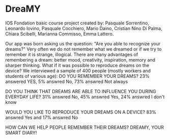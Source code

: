 # DreaMY
IOS Fondation basic course project created by: Pasquale Sorrentino, Leonardo Iovino, Pasquale Cocchiero, Mario Daino, Cristian Nino Di Palma, Chiara Scibelli, Marianna Commisso, Emma Lattero.

Our app was born asking us the question: "Are you able to recognize your dreams?"
Very often we do not remember what we dreamed or if we try to remember it is strange, illogical.
There are many advantages of remembering a dream:
better mood, creativity, inspiration, memory and sharper thinking.
What if it was possible to reproduce dreams on the device?
We interviewed a sample of 400 people (mostly workers and students of various age):
DO YOU REMEMBER YOUR DREAMS?
23% answered YES, 5% answred No, 73% answred Not always 

DO YOU THINK THAT DREAMS ARE 
ABLE  TO INFLUENCE YOU DURING EVERYDAY LIFE?
31% answred No, 45% answred Yes, 24% answred I don't know

WOULD YOU LIKE TO REPRODUCE 
YOUR DREAMS ON A DEVICE?
83% answred Yes and 17% answred No

HOW CAN WE HELP PEOPLE REMEMBER THEIR DREAMS?
DREAMY, YOUR SMART DIARY!
